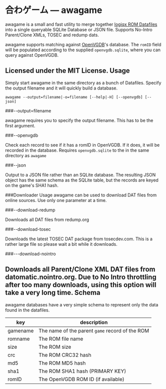 合わゲーム — awagame
================

awagame is a small and fast utility to merge together [logiqx ROM Datafiles](www.logiqx.com/Dats/datafile.dtd) into a single queryable SQLite Database or JSON file. Supports No-Intro Parent/Clone XMLs, TOSEC and redump dats.

awagame supports matching against [OpenVGDB](https://github.com/OpenVGDB/OpenVGDB)'s database. The `romID` field will be populated according to the supplied `openvgdb.sqlite`, where you can query against OpenVGDB.

Licensed under the MIT License.
Usage
-------

Simply start awagame in the same directory as a bunch of Datafiles. Specify the output filename and it will quickly build a database.

`awagame --output=filename|-o=filename [--help|-H] [--openvgdb] [--json]`

###--output=filename

awagame requires you to specify the output filename. This has to be the first argument.

###--openvgdb

Check each record to see if it has a romID in OpenVGDB. If it does, it will be recorded in the database. Requires `openvgdb.sqlite` to the in the same directory as `awagame`

###--json

Output to a JSON file rather than an SQLite database. The resulting JSON object has the same schema as the SQLite table, but the records are keyed on the game's SHA1 hash.

###Downloader Usage
awagame can be used to download DAT files from online sources. Use only one parameter at a time.

###--download-redump

Downloads all DAT files from redump.org

###--download-tosec

Downloads the latest TOSEC DAT package from tosecdev.com. This is a rather large file so please wait a bit while it downloads.

###---download-nointro

Downloads all Parent/Clone XML DAT files from datomatic.nointro.org. Due to No Intro throttling after too many downloads, using this option will take a very long time.
Schema
---------

awagame databases have a very simple schema to represent only the data found in the datafiles.

|key|description|
|---|-------------|
|gamename|The name of the parent `game` record of the ROM|
|romname|The ROM file name|
|size|The ROM size|
|crc|The ROM CRC32 hash|
|md5|The ROM MD5 hash|
|sha1|The ROM SHA1 hash (PRIMARY KEY)|
|romID|The OpenVGDB ROM ID (if available)|
